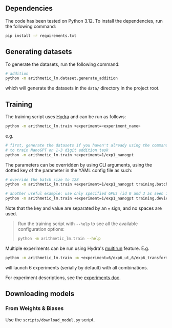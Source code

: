 ## Dependencies

The code has been tested on Python 3.12. To install the dependencies, run the following command:

```bash
pip install -r requirements.txt
```

## Generating datasets

To generate the datasets, run the following command:

```bash
# addition
python -m arithmetic_lm.dataset.generate_addition
```

which will generate the datasets in the `data/` directory in the project root.

## Training

The training script uses [Hydra](hydra.cc/docs) and can be run as follows:

```bash
python -m arithmetic_lm.train +experiment=<experiment_name>
```

e.g.

```bash
# first, generate the datasets if you haven't already using the command above
# to train NanoGPT on 1-3 digit addition task
python -m arithmetic_lm.train +experiment=1/exp1_nanogpt
```

The parameters can be overridden by using CLI arguments, using the dotted key of the parameter in the YAML config file as such:

```bash
# override the batch size to 128
python -m arithmetic_lm.train +experiment=1/exp1_nanogpt training.batch_size=128

# another useful example: use only specified GPUs (id 0 and 3 as seen in nvidia-smi output)
python -m arithmetic_lm.train +experiment=1/exp1_nanogpt training.devices=[0,3]
```

Note that the key and value are separated by an `=` sign, and no spaces are used.

> Run the training script with `--help` to see all the available configuration options:
> ```bash
> python -m arithmetic_lm.train --help
> ```

Multiple experiments can be run using Hydra's [multirun](https://hydra.cc/docs/tutorials/basic/running_your_app/multi-run) feature. E.g.

```bash
python -m arithmetic_lm.train -m +experiment=6/exp6_ut,6/exp6_transformer model.args.n_head=1,2,3 model.args.n_embd=96
```

will launch 6 experiments (serially by default) with all combinations.

For experiment descriptions, see the [experiments doc](docs/experiments.md).

## Downloading models

### From Weights & Biases

Use the `scripts/download_model.py` script.

